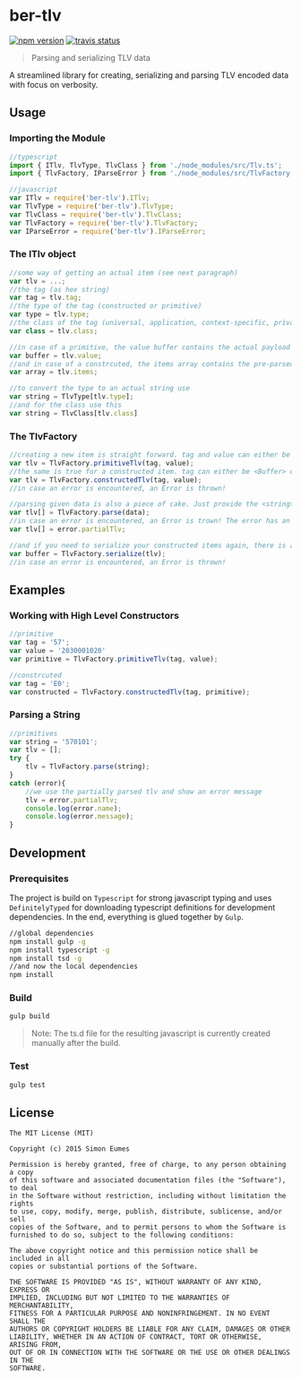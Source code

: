 # ber-tlv

[![npm version](https://badge.fury.io/js/ber-tlv.svg)](https://www.npmjs.com/package/ber-tlv)
[![travis status](https://travis-ci.org/eumes/ber-tlv.svg?branch=develop)](https://travis-ci.org/eumes/ber-tlv)

> Parsing and serializing TLV data

A streamlined library for creating, serializing and parsing TLV encoded data with focus on verbosity.

## Usage

### Importing the Module

```js
//typescript
import { ITlv, TlvType, TlvClass } from './node_modules/src/Tlv.ts';
import { TlvFactory, IParseError } from './node_modules/src/TlvFactory.ts';

//javascript
var ITlv = require('ber-tlv').ITlv;
var TlvType = require('ber-tlv').TlvType;
var TlvClass = require('ber-tlv').TlvClass;
var TlvFactory = require('ber-tlv').TlvFactory;
var IParseError = require('ber-tlv').IParseError;
```

### The ITlv object

```js
//some way of getting an actual item (see next paragraph)
var tlv = ...;
//the tag (as hex string)
var tag = tlv.tag;
//the type of the tag (constructed or primitive)
var type = tlv.type;
//the class of the tag (universal, application, context-specific, private)
var class = tlv.class;

//in case of a primitive, the value buffer contains the actual payload
var buffer = tlv.value;
//and in case of a constrcuted, the items array contains the pre-parsed sub items
var array = tlv.items;

//to convert the type to an actual string use
var string = TlvType[tlv.type];
//and for the class use this
var string = TlvClass[tlv.class]
```

### The TlvFactory

```js
//creating a new item is straight forward. tag and value can either be <Buffer> or <string> and the value can be omitted.
var tlv = TlvFactory.primitiveTlv(tag, value);
//the same is true for a constructed item. tag can either be <Buffer> or <string> and the value can either be another <ITlv>, <Itlv[]> or simple be omitted.
var tlv = TlvFactory.constructedTlv(tag, value);
//in case an error is encountered, an Error is thrown!

//parsing given data is also a piece of cake. Just provide the <string> or <Buffer> and get the parsed data back :)
var tlv[] = TlvFactory.parse(data);
//in case an error is encountered, an Error is trown! The error has an additional field which contains the items that were parsed before the error was encountered.
var tlv[] = error.partialTlv;

//and if you need to serialize your constructed items again, there is also a method for this available. It takes either a <ITlv> or a <ITlv[]> and returns a Buffer.
var buffer = TlvFactory.serialize(tlv);
//in case an error is encountered, an Error is thrown!
```

## Examples

### Working with High Level Constructors
```js
//primitive
var tag = '57';
var value = '2030001020'
var primitive = TlvFactory.primitiveTlv(tag, value);

//constrcuted
var tag = 'E0';
var constructed = TlvFactory.constructedTlv(tag, primitive);
```

### Parsing a String
```js
//primitives
var string = '570101';
var tlv = [];
try {
    tlv = TlvFactory.parse(string);
}
catch (error){
    //we use the partially parsed tlv and show an error message
    tlv = error.partialTlv;
    console.log(error.name);
    console.log(error.message);
}
```

## Development

### Prerequisites

The project is build on `Typescript` for strong javascript typing and uses `DefinitelyTyped` for downloading typescript definitions for development dependencies. In the end, everything is glued together by `Gulp`.

```bash
//global dependencies
npm install gulp -g
npm install typescript -g
npm install tsd -g
//and now the local dependencies
npm install
```

### Build

```bash
gulp build
```

> Note: The ts.d file for the resulting javascript is currently created manually after the build.

### Test

```bash
gulp test
```

## License
```
The MIT License (MIT)

Copyright (c) 2015 Simon Eumes

Permission is hereby granted, free of charge, to any person obtaining a copy
of this software and associated documentation files (the "Software"), to deal
in the Software without restriction, including without limitation the rights
to use, copy, modify, merge, publish, distribute, sublicense, and/or sell
copies of the Software, and to permit persons to whom the Software is
furnished to do so, subject to the following conditions:

The above copyright notice and this permission notice shall be included in all
copies or substantial portions of the Software.

THE SOFTWARE IS PROVIDED "AS IS", WITHOUT WARRANTY OF ANY KIND, EXPRESS OR
IMPLIED, INCLUDING BUT NOT LIMITED TO THE WARRANTIES OF MERCHANTABILITY,
FITNESS FOR A PARTICULAR PURPOSE AND NONINFRINGEMENT. IN NO EVENT SHALL THE
AUTHORS OR COPYRIGHT HOLDERS BE LIABLE FOR ANY CLAIM, DAMAGES OR OTHER
LIABILITY, WHETHER IN AN ACTION OF CONTRACT, TORT OR OTHERWISE, ARISING FROM,
OUT OF OR IN CONNECTION WITH THE SOFTWARE OR THE USE OR OTHER DEALINGS IN THE
SOFTWARE.
```
